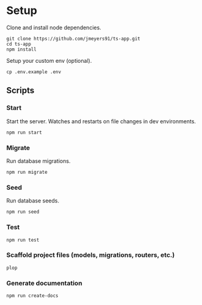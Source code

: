 # Setup

Clone and install node dependencies.

```
git clone https://github.com/jmeyers91/ts-app.git
cd ts-app
npm install
```

Setup your custom env (optional).

```
cp .env.example .env
```

## Scripts

### Start

Start the server. Watches and restarts on file changes in dev environments.

```
npm run start
```

### Migrate

Run database migrations.

```
npm run migrate
```

### Seed

Run database seeds.

```
npm run seed
```

### Test

```
npm run test
```

### Scaffold project files (models, migrations, routers, etc.)

```
plop
```

### Generate documentation

```
npm run create-docs
```
